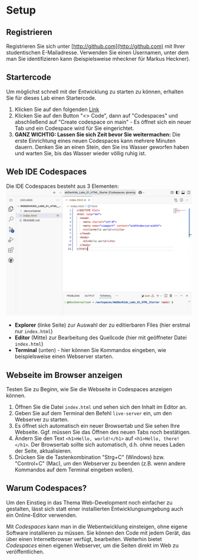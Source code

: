 # Setup

## Registrieren

Registrieren Sie sich unter  [http://github.com](http://github.com) mit Ihrer studentischen E-Mailadresse. Verwenden Sie einen Usernamen, unter dem man Sie identifizieren kann (beispielsweise mheckner für Markus Heckner).

## Startercode
Um möglichst schnell mit der Entwicklung zu starten zu können, erhalten Sie für dieses Lab einen Startercode.

1. Klicken Sie auf den folgenden [Link](https://github.com/OTHRegensburgWebDevKIDS/WebDevKids_Labs_01_HTML_Starter)
2. Klicken Sie auf den Button "<> Code", dann auf "Codespaces" und abschließend auf "Create codespace on main" - Es öffnet sich ein neuer Tab und ein Codespace wird für Sie eingerichtet.
3. **GANZ WICHTIG: Lassen Sie sich Zeit bevor Sie weitermachen:** Die erste Einrichtung eines neuen Codespaces kann mehrere Minuten dauern. Denken Sie an einen Stein, den Sie ins Wasser geworfen haben und warten Sie, bis das Wasser wieder völlig ruhig ist.

## Web IDE Codespaces

Die IDE Codespaces besteht aus 3 Elementen:
![img.png](img/cs_IDE.png)

- **Explorer** (linke Seite) zur Auswahl der zu editierbaren Files (hier erstmal nur `index.html`)
- **Editor** (Mitte) zur Bearbeitung des Quellcode (hier mit geöffneter Datei ```index.html```)
- **Terminal** (unten) - hier können Sie Kommandos eingeben, wie beispielsweise einen Webserver starten.



## Webseite im Browser anzeigen

Testen Sie zu Beginn, wie Sie die Webseite in Codespaces anzeigen können.
1. Öffnen Sie die Datei ```index.html``` und sehen sich den Inhalt im Editor an.
2. Geben Sie auf dem Terminal den Befehl ```live-server``` ein, um den Webserver zu starten.
3. Es öffnet sich automatisch ein neuer Browsertab und Sie sehen Ihre Webseite. Ggf. müssen Sie das Öffnen des neuen Tabs noch bestätigen.
4. Ändern Sie den Text ```<h1>Hello, world!</h1>``` auf ```<h1>Hello, there!</h1>```. Der Browsertab sollte sich automatisch, d.h. ohne neues Laden der Seite, aktualisieren.
5. Drücken Sie die Tastenkombination "Strg+C" (Windows) bzw. "Control+C" (Mac), um den Webserver zu beenden (z.B. wenn andere Kommandos auf dem Terminal eingeben wollen).


## Warum Codespaces?

Um den Einstieg in das Thema Web-Development noch einfacher zu gestalten, lässt sich statt einer installierten Entwicklungsumgebung auch ein Online-Editor verwenden.

Mit *Codespaces* kann man in die Webentwicklung einsteigen, ohne eigene Software installieren zu müssen. Sie können den Code mit jedem Gerät, das über einen Internetbrowser verfügt, bearbeiten. Weiterhin bietet *Codespaces* einen eigenen Webserver, um die Seiten direkt im Web zu veröffentlichen.
